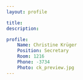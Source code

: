 ```yaml
---
layout: profile

title:
description:

profile:
    Name: Christine Krüger
    Position: Secretary
    Room: 1216
    Phone: -3734
    Photo: ck_preview.jpg
---
```

